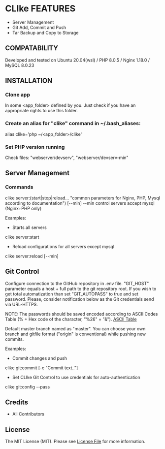 # CLIke FEATURES #
* Server Management
* Git Add, Commit and Push
* Tar Backup and Copy to Storage

## COMPATABILITY ##
Developed and tested on Ubuntu 20.04(wsl) / PHP 8.0.5 / Nginx 1.18.0 / MySQL 8.0.23

## INSTALLATION ##

### Clone app ###
In some \<app_folder\> defined by you. Just check if you have an appropriate rights to use this folder.

### Create an alias for "clike" command in ~/.bash_aliases: ###
alias clike='php ~/\<app_folder\>/clike'

### Set PHP version running ###
Check files: "webserver/devserv", "webserver/devserv-min"

## Server Management ##
### Commands ###
clike server:(start|stop|reload... "common parameters for Nginx, PHP, Mysql according to documentation") [--min]
--min control servers accept mysql (Nginx+PHP only)

Examples:
* Starts all servers

clike server:start

* Reload configurations for all servers except mysql

clike server:reload [--min]

## Git Control ##

Configure connection to the GitHub repository in .env file.
"GIT_HOST" parameter equals a host + full path to the git repository root.
If you wish to get total automatization than set "GIT_AUTOPASS" to true and set password. Please, consider notification below as the Git credentials send via URL-HTTPS.

NOTE: The passwords should be saved encoded according to ASCII Codes Table (% + Hex code of the character, "%26" = "&").
[ASCII Table](https://ascii.cl/)

Default master branch named as "master". You can choose your own branch and gitfile format ("origin" is conventional) while pushing new commits.

Examples:
* Commit changes and push

clike git:commit [-c "Commit text.."]

* Set CLIke Git Control to use credentials for auto-authentication

clike git:config --pass






## Credits

- All Contributors

## License

The MIT License (MIT). Please see [License File](LICENSE) for more information.